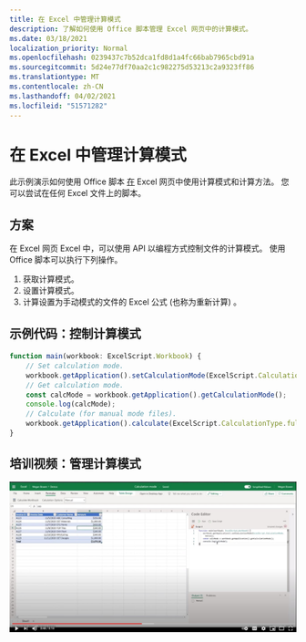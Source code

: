 ```yaml
---
title: 在 Excel 中管理计算模式
description: 了解如何使用 Office 脚本管理 Excel 网页中的计算模式。
ms.date: 03/18/2021
localization_priority: Normal
ms.openlocfilehash: 0239437c7b52dca1fd8d1a4fc66bab7965cbd91a
ms.sourcegitcommit: 5d24e77df70aa2c1c982275d53213c2a9323ff86
ms.translationtype: MT
ms.contentlocale: zh-CN
ms.lasthandoff: 04/02/2021
ms.locfileid: "51571282"
---
```

# <a name="manage-calculation-mode-in-excel"></a>在 Excel 中管理计算模式

此示例演示如何使用 Office 脚本 [在](/javascript/api/office-scripts/excelscript/excelscript.calculationmode) Excel 网页中使用计算模式和计算方法。 您可以尝试在任何 Excel 文件上的脚本。

## <a name="scenario"></a>方案

在 Excel 网页 Excel 中，可以使用 API 以编程方式控制文件的计算模式。 使用 Office 脚本可以执行下列操作。

1. 获取计算模式。
1. 设置计算模式。
1. 计算设置为手动模式的文件的 Excel 公式 (也称为重新计算) 。

## <a name="sample-code-control-calculation-mode"></a>示例代码：控制计算模式

```TypeScript
function main(workbook: ExcelScript.Workbook) {
    // Set calculation mode.
    workbook.getApplication().setCalculationMode(ExcelScript.CalculationMode.manual);
    // Get calculation mode.
    const calcMode = workbook.getApplication().getCalculationMode();    
    console.log(calcMode);
    // Calculate (for manual mode files).
    workbook.getApplication().calculate(ExcelScript.CalculationType.full);
}
```

## <a name="training-video-manage-calculation-mode"></a>培训视频：管理计算模式

[![观看有关如何在 Excel 网页中管理计算模式的分步视频](../../images/calc-mode-vid.jpg)](https://youtu.be/iw6O8QH01CI "有关如何在 Excel 网页中管理计算模式的分步视频")
